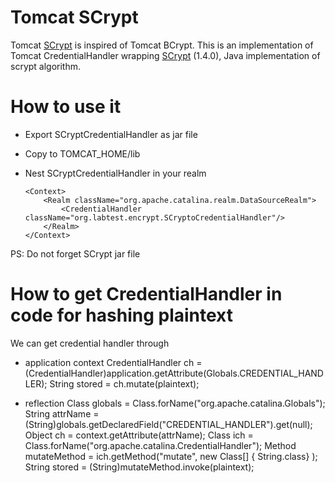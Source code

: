 # Tomcat SCrypt

Tomcat [SCrypt](https://en.wikipedia.org/wiki/Scrypt) is inspired of Tomcat BCrypt.
This is an implementation of Tomcat CredentialHandler wrapping [SCrypt](https://mvnrepository.com/artifact/com.lambdaworks/scrypt/1.4.0) (1.4.0), 
Java implementation of scrypt algorithm.

# How to use it

- Export SCryptCredentialHandler as jar file
- Copy to TOMCAT_HOME/lib
- Nest SCryptCredentialHandler in your realm
  
	~~~
 	<Context>
		<Realm className="org.apache.catalina.realm.DataSourceRealm">
			<CredentialHandler className="org.labtest.encrypt.SCryptoCredentialHandler"/>
		</Realm>
	</Context>
	
PS: Do not forget SCrypt jar file

# How to get CredentialHandler in code for hashing plaintext

We can get credential handler through 
- application context
	CredentialHandler ch = (CredentialHandler)application.getAttribute(Globals.CREDENTIAL_HANDLER);
	String stored = ch.mutate(plaintext);
	
- reflection
	Class<?> globals = Class.forName("org.apache.catalina.Globals");
	String attrName = (String)globals.getDeclaredField("CREDENTIAL_HANDLER").get(null);
	Object ch = context.getAttribute(attrName);
	Class<?> ich = Class.forName("org.apache.catalina.CredentialHandler");
	Method mutateMethod = ich.getMethod("mutate", new Class[] { String.class} );
	String stored = (String)mutateMethod.invoke(plaintext);
